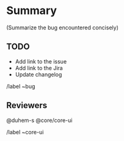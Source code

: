 # Summary

(Summarize the bug encountered concisely)

## TODO

- Add link to the issue
- Add link to the Jira
- Update changelog

/label ~bug

## Reviewers

@duhem-s @core/core-ui

/label ~core-ui
